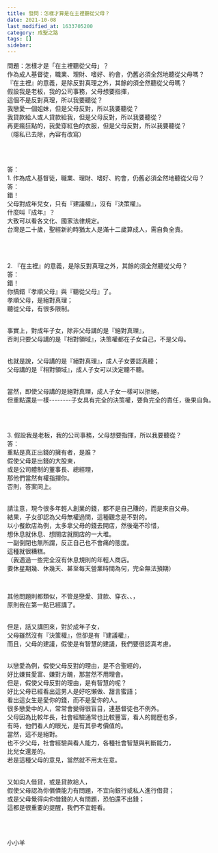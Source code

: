 ```yaml
---
title: 發問：怎樣才算是在主裡聽從父母？
date: 2021-10-08
last_modified_at: 1633705200
category: 成聖之路
tags: []
sidebar: 
---
```


<p>問題：怎樣才是「在主裡聽從父母」？<br/>
作為成人基督徒，職業、理財、嗜好、約會，仍舊必須全然地聽從父母嗎？<br/>
『在主裡』的意義，是除反對真理之外，其餘的須全然聽從父母嗎？<br/>
假設我是老板，我的公司事務，父母想要指揮，<br/>
這個不是反對真理，所以我要聽從？<br/>
我戀愛一個姐妹，但是父母反對，所以我要聽從？<br/>
我貸款給人或人貸款給我，但是父母反對，所以我要聽從？<br/>
再更瘋狂點的，我愛穿紅色的衣服，但是父母反對，所以我要聽從？<br/>
（隱私已去除，內容有改寫）</p>
<p> </p>
<p><br/>
答：<br/>
1. 作為成人基督徒，職業、理財、嗜好、約會，仍舊必須全然地聽從父母？<br/>
答：<br/>
錯！<br/>
父母對成年兒女，只有『建議權』，沒有『決策權』。<br/>
什麼叫『成年』？<br/>
大致可以看各文化、國家法律規定。<br/>
台灣是二十歲，聖經新約時猶太人是滿十二歲算成人，需自負全責。<br/>
 <br/>
 </p>
<p><br/>
2. 『在主裡』的意義，是除反對真理之外，其餘的須全然聽從父母？<br/>
答：<br/>
錯！<br/>
你搞錯『孝順父母』與『聽從父母』了。<br/>
孝順父母，是絕對真理；<br/>
聽從父母，有很多限制。<br/>
 </p>
<p>事實上，對成年子女，除非父母講的是『絕對真理』，<br/>
否則只要父母講的是『相對領域』，決策權都在子女自己，不是父母。</p>
<p><br/>
也就是說，父母講的是『絕對真理』，成人子女要認真聽；<br/>
父母講的是『相對領域』，成人子女可以決定聽不聽。</p>
<p><br/>
當然，即使父母講的是絕對真理，成人子女一樣可以拒絕，<br/>
但重點還是一樣--------子女具有完全的決策權，要負完全的責任，後果自負。</p>
<p> </p>
<p><br/>
3. 假設我是老板，我的公司事務，父母想要指揮，所以我要聽從？<br/>
答：<br/>
重點是真正出錢的擁有者，是誰？<br/>
假使父母是出錢的大股東，<br/>
或是公司體制的董事長、總經理，<br/>
那他們當然有權指揮你。<br/>
否則，答案同上。</p>
<p><br/>
請注意，現今很多年輕人創業的錢，都不是自己賺的，而是來自父母。<br/>
結果，子女卻認為父母無權過問，這種觀念是不對的。<br/>
以小餐飲店為例，太多拿父母的錢去開店，然後毫不珍惜，<br/>
想休息就休息、想關店就關店的一大堆。<br/>
一副倒閉也無所謂，反正自己也不會痛的態度。<br/>
這種就很糟糕。<br/>
（我遇過一些完全沒有休息規則的年輕人商店。<br/>
要休星期幾、休幾天、甚至每天營業時間為何，完全無法預期）</p>
<p> </p>
<p>其他問題則都類似，不管是戀愛、貸款、穿衣、、，<br/>
原則我在第一點已經講了。</p>
<p><br/>
但是，話又講回來，對於成年子女，<br/>
父母雖然沒有『決策權』，但卻是有『建議權』，<br/>
而且，父母的建議，假使是有智慧的建議，我們要很認真考慮。</p>
<p><br/>
以戀愛為例，假使父母反對的理由，是不合聖經的，<br/>
好比嫌貧愛富、嫌對方醜，那當然不用理會。<br/>
但是，假使父母反對的理由，是有智慧的呢？<br/>
好比父母已經看出這男人是好吃懶做、甜言蜜語；<br/>
看出這女生是愛你的錢，而不是愛你的人。<br/>
很多戀愛中的人，常常會變得很盲目，連基督徒也不例外。<br/>
父母因為比較年長，社會經驗通常也比較豐富，看人的閱歷也多，<br/>
有時，他們看人的眼光，是有其參考價值的。<br/>
當然，這不是絕對。<br/>
也不少父母，社會經驗與看人能力，各種社會智慧與判斷能力，<br/>
比兒女還差的。<br/>
若是這種父母的意見，當然就不用太在意。</p>
<p><br/>
又如向人借貸，或是貸款給人，<br/>
假使父母認為你償債能力有問題，不宜向銀行或私人進行借貸；<br/>
或是父母覺得向你借錢的人有問題，恐怕還不出錢；<br/>
這都是很重要的提醒，我們不宜輕看。<br/>
 </p>
<p> </p>
<p>小小羊</p>
